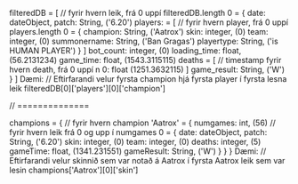 filteredDB =
[
  // fyrir hvern leik, frá 0 uppí filteredDB.length
  0 = {
    date: dateObject,
    patch: String, ('6.20')
    players: = [
      // fyrir hvern player, frá 0 uppí players.length
      0 = {
        champion: String, ('Aatrox')
        skin: integer, (0)
        team: integer, (0)
        summonername: String, ('Ban Gragas')
        playertype: String, ('is HUMAN PLAYER')
      }
    ]
    bot_count: integer, (0)
    loading_time: float, (56.2131234)
    game_time: float, (1543.3115115)
    deaths = [
      // timestamp fyrir hvern death, frá 0 uppí n
      0: float (1251.3632115)
    ]
    game_result: String, ('W')
  }
]
Dæmi:
// Eftirfarandi velur fyrsta champion hjá fyrsta player í fyrsta lesna leik
filteredDB[0]['players'][0]['champion']

// ==============

champions = {
  // fyrir hvern champion
  'Aatrox' = {
    numgames: int, (56)
    // fyrir hvern leik frá 0 og upp í numgames
    0 = {
      date: dateObject,
      patch: String, ('6.20')
      skin: integer, (0)
      team: integer, (0)
      deaths: integer, (5)
      gameTime: float, (1341.231551)
      gameResult: String, ('W')
    }
  }
}
Dæmi:
// Eftirfarandi velur skinnið sem var notað á Aatrox í fyrsta Aatrox leik sem var lesin
champions['Aatrox'][0]['skin']
